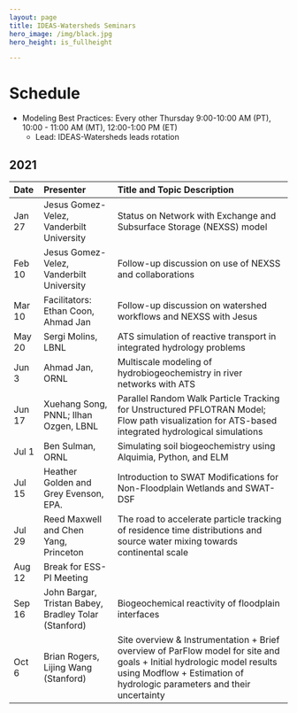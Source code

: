 ```yaml
---
layout: page
title: IDEAS-Watersheds Seminars
hero_image: /img/black.jpg
hero_height: is_fullheight

---
```


# Schedule
* Modeling Best Practices: Every other Thursday 9:00-10:00 AM (PT), 10:00 - 11:00 AM (MT), 12:00-1:00 PM (ET)
  - Lead:  IDEAS-Watersheds leads rotation

## 2021

| Date        |  Presenter                             | Title and Topic Description                    |
|:------------|:---------------------------------------|:-----------------------------------------------|
| Jan 27      | Jesus Gomez-Velez, Vanderbilt University | Status on Network with Exchange and Subsurface Storage (NEXSS) model |
| Feb 10      | Jesus Gomez-Velez, Vanderbilt University | Follow-up discussion on use of NEXSS and collaborations |
| Mar 10      | Facilitators: Ethan Coon, Ahmad Jan    | Follow-up discussion on watershed workflows and NEXSS with Jesus |
| May 20      | Sergi Molins, LBNL                     | ATS simulation of reactive transport in integrated hydrology problems |
| Jun 3       | Ahmad Jan, ORNL                        | Multiscale modeling of hydrobiogeochemistry in river networks with ATS |
| Jun 17      | Xuehang Song, PNNL; Ilhan Ozgen, LBNL  | Parallel Random Walk Particle Tracking for Unstructured PFLOTRAN Model; Flow path visualization for ATS-based integrated hydrological simulations |
| Jul 1       | Ben Sulman, ORNL                       | Simulating soil biogeochemistry using Alquimia, Python, and ELM | 
| Jul 15      | Heather Golden and Grey Evenson, EPA.  | Introduction to SWAT Modifications for Non-Floodplain Wetlands and SWAT-DSF |
| Jul 29      | Reed Maxwell and Chen Yang, Princeton  | The road to accelerate particle tracking of residence time distributions and source water mixing towards continental scale |
| Aug 12      | Break for ESS-PI Meeting               | |
| Sep 16      | John Bargar, Tristan Babey, Bradley Tolar (Stanford) | Biogeochemical reactivity of floodplain interfaces |
| Oct 6       | Brian Rogers, Lijing Wang (Stanford) | Site overview & Instrumentation + Brief overview of ParFlow model for site and goals + Initial hydrologic model results using Modflow + Estimation of hydrologic parameters and their uncertainty |



